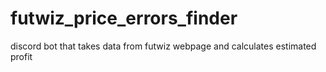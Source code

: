 # futwiz_price_errors_finder
discord bot that takes data from futwiz webpage and calculates estimated profit
